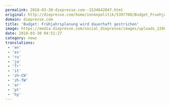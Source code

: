 ```yaml
---
permalink: 2018-03-30-diepresse.com--1534642047.html
original: http://diepresse.com/home/innenpolitik/5397700/Budget_Fruehjahrsplanung-wird-dauerhaft-gestrichen?from=rss
domain: diepresse.com
title: 'Budget: Frühjahrsplanung wird dauerhaft gestrichen'
image: https://media.diepresse.com/social_diepresse/images/uploads_1200/c/c/4/5397700/3A02F562-1342-40F5-8AD3-DB8ABCF5ECBE_v0_l.jpg
date: 2018-03-30 04:51:27
category: news
translations: 
 - 'en'
 - 'es'
 - 'ru'
 - 'ja'
 - 'fr'
 - 'it'
 - 'zh-CN'
 - 'zh-TW'
 - 'ar'
 - 'pt'
 - 'hy'
---
```


